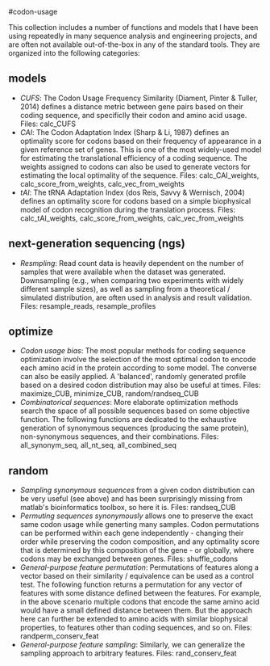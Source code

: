 #codon-usage

This collection includes a number of functions and models that I have been using repeatedly in many sequence analysis and engineering projects, and are often not available out-of-the-box in any of the standard tools. They are organized into the following categories:

## models

* _CUFS_: The Codon Usage Frequency Similarity (Diament, Pinter & Tuller, 2014) defines a distance metric between gene pairs based on their coding sequence, and specificlly their codon and amino acid usage. Files: calc\_CUFS
* _CAI_: The Codon Adaptation Index (Sharp & Li, 1987) defines an optimality score for codons based on their frequency of appearance in a given reference set of genes. This is one of the most widely-used model for estimating the translational efficiency of a coding sequence. The weights assigned to codons can also be used to generate vectors for estimating the local optimality of the sequence. Files: calc\_CAI\_weights, calc\_score\_from\_weights, calc\_vec\_from\_weights
* _tAI_: The tRNA Adaptation Index (dos Reis, Savvy & Wernisch, 2004) defines an optimality score for codons based on a simple biophysical model of codon recognition during the translation process. Files: calc\_tAI\_weights, calc\_score\_from\_weights, calc\_vec\_from\_weights

## next-generation sequencing (ngs)

* _Resmpling_: Read count data is heavily dependent on the number of samples that were available when the dataset was generated. Downsampling (e.g., when comparing two experiments with widely different sample sizes), as well as sampling from a theoretical / simulated distribution, are often used in analysis and result validation. Files: resample\_reads, resample\_profiles

## optimize

*  _Codon usage bias_: The most popular methods for coding sequence optimization involve the selection of the most optimal codon to encode each amino acid in the protein according to some model. The converse can also be easily applied. A 'balanced', randomly generated profile based on a desired codon distribution may also be useful at times. Files: maximize\_CUB, minimize\_CUB, random/randseq\_CUB
* _Combinatorical sequences_: More elaborate optimization methods search the space of all possible sequences based on some objective function. The following functions are dedicated to the exhaustive  generation of synonymous sequences (producing the same protein), non-synonymous sequences, and their combinations. Files: all\_synonym\_seq, all\_nt\_seq, all\_combined\_seq

## random

* _Sampling synonymous sequences_ from a given codon distribution can be very useful (see above) and has been surprisingly missing from matlab's bioinformatics toolbox, so here it is. Files: randseq_CUB
* _Permuting sequences synonymously_ allows one to preserve the exact same codon usage while generting many samples. Codon permutations can be performed within each gene independently - changing their order while preserving the codon composition, and any optimality score that is determined by this composition of the gene - or globally, where codons may be exchanged between genes. Files: shuffle\_codons
* _General-purpose feature permutation_: Permutations of features along a vector based on their similarity / equivalence can be used as a control test. The following function returns a permutation for any vector of features with some distance defined between the features. For example, in the above scenario multiple codons that encode the same amino acid would have a small defined distance between them. But the approach here can further be extended to amino acids with similar biophysical properties, to features other than coding sequences, and so on. Files: randperm\_conserv\_feat
* _General-purpose feature sampling_: Similarly, we can generalize the sampling approach to arbitrary features. Files: rand\_conserv\_feat
